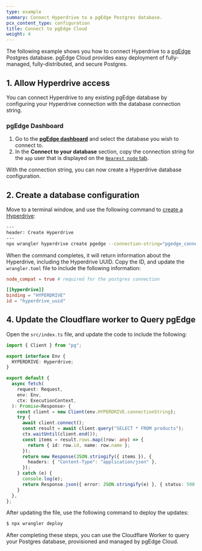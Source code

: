 ```yaml
---
type: example
summary: Connect Hyperdrive to a pgEdge Postgres database.
pcx_content_type: configuration
title: Connect to pgEdge Cloud
weight: 4
---
```


The following example shows you how to connect Hyperdrive to a [pgEdge](https://pgedge.com/) Postgres database. pgEdge Cloud provides easy deployment of fully-managed, fully-distributed, and secure Postgres.

## 1. Allow Hyperdrive access

You can connect Hyperdrive to any existing pgEdge database by configuring your Hyperdrive connection with the database connection string.

### pgEdge Dashboard

1. Go to the [**pgEdge dashboard**](https://app.pgedge.com/databases) and select the database you wish to connect to.
2. In the **Connect to your database** section, copy the connection string for the `app` user that is displayed on the [`Nearest node` tab](https://docs.pgedge.com/cloud/database/manage_db#connect-to-your-database).

With the connection string, you can now create a Hyperdrive database configuration.

## 2. Create a database configuration

Move to a terminal window, and use the following command to [create a Hyperdrive](/hyperdrive/get-started/):

```sh
---
header: Create Hyperdrive
---
npx wrangler hyperdrive create pgedge --connection-string="pgedge_connection_string"
```

When the command completes, it will return information about the Hyperdrive, including the Hyperdrive UUID. Copy the ID, and update the `wrangler.toml` file to include the following information:

```toml
node_compat = true # required for the postgres connection

[[hyperdrive]]
binding = "HYPERDRIVE"
id = "hyperdrive_uuid"
```

## 4. Update the Cloudflare worker to Query pgEdge

Open the `src/index.ts` file, and update the code to include the following:

```ts
import { Client } from "pg";

export interface Env {
  HYPERDRIVE: Hyperdrive;
}

export default {
  async fetch(
    request: Request,
    env: Env,
    ctx: ExecutionContext,
  ): Promise<Response> {
    const client = new Client(env.HYPERDRIVE.connectionString);
    try {
      await client.connect();
      const result = await client.query("SELECT * FROM products");
      ctx.waitUntil(client.end());
      const items = result.rows.map((row: any) => {
        return { id: row.id, name: row.name };
      });
      return new Response(JSON.stringify({ items }), {
        headers: { "Content-Type": "application/json" },
      });
    } catch (e) {
      console.log(e);
      return Response.json({ error: JSON.stringify(e) }, { status: 500 });
    }
  },
};
```

After updating the file, use the following command to deploy the updates:

```sh
$ npx wrangler deploy
```

After completing these steps, you can use the Cloudflare Worker to query your Postgres database, provisioned and managed by pgEdge Cloud.